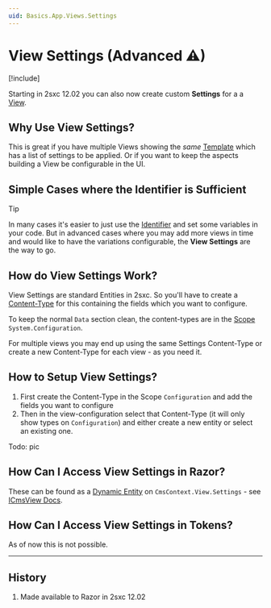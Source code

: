 ```yaml
---
uid: Basics.App.Views.Settings
---
```


# View Settings (Advanced ⚠)

[!include[](~/basics/stack/_shared-float-summary.md)]
<style>.context-box-summary .process-razor, .context-box-summary .data-configuration { visibility: visible; }</style>

Starting in 2sxc 12.02 you can also now create custom **Settings** for a a [View](xref:Basics.App.Views.Index).

## Why Use View Settings?

This is great if you have multiple Views showing the _same_ [Template](xref:Basics.App.Templates) which has a list of settings to be applied. 
Or if you want to keep the aspects building a View be configurable in the UI. 

## Simple Cases where the Identifier is Sufficient

> [!TIP]
> In many cases it's easier to just use the [Identifier](xref:Basics.App.Views.Index) and set some variables in your code.
> But in advanced cases where you may add more views in time and would like to have the variations configurable, the **View Settings** are the way to go.

## How do View Settings Work?

View Settings are standard Entities in 2sxc. So you'll have to create a [Content-Type](xref:Basics.Data.ContentTypes.Index) for this containing the fields which you want to configure. 

To keep the normal `Data` section clean, the content-types are in the [Scope](xref:Basics.Data.Scopes) `System.Configuration`.

For multiple views you may end up using the same Settings Content-Type or create a new Content-Type for each view - as you need it. 

## How to Setup View Settings?

1. First create the Content-Type in the Scope `Configuration` and add the fields you want to configure
1. Then in the view-configuration select that Content-Type (it will only show types on `Configuration`) and either create a new entity or select an existing one.

Todo: pic

## How Can I Access View Settings in Razor?

These can be found as a [Dynamic Entity](xref:NetCode.DynamicData.DynamicEntity) on `CmsContext.View.Settings` - see [ICmsView Docs](xref:ToSic.Sxc.Context.ICmsView).

## How Can I Access View Settings in Tokens?

As of now this is not possible. 

---

## History

1. Made available to Razor in 2sxc 12.02